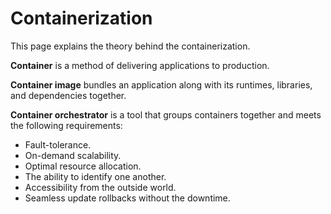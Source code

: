 # Containerization 

This page explains the theory behind the containerization.

**Container** is a method of delivering applications to production.

**Container image** bundles an application along with its runtimes, libraries, and dependencies together.

**Container orchestrator** is a tool that groups containers together and meets the following requirements:

- Fault-tolerance.
- On-demand scalability.
- Optimal resource allocation.
- The ability to identify one another.
- Accessibility from the outside world.
- Seamless update rollbacks without the downtime.
